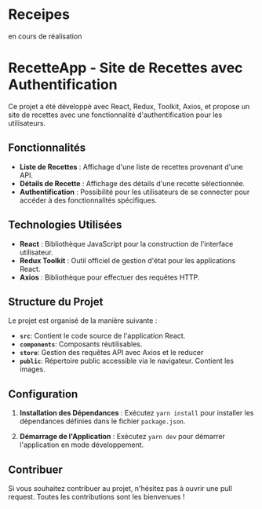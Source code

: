 # Receipes
en cours de réalisation 

# RecetteApp - Site de Recettes avec Authentification

Ce projet a été développé avec React, Redux, Toolkit, Axios, et propose un site de recettes avec une fonctionnalité d'authentification pour les utilisateurs.

## Fonctionnalités

- **Liste de Recettes** : Affichage d'une liste de recettes provenant d'une API.
- **Détails de Recette** : Affichage des détails d'une recette sélectionnée.
- **Authentification** : Possibilité pour les utilisateurs de se connecter pour accéder à des fonctionnalités spécifiques.

## Technologies Utilisées

- **React** : Bibliothèque JavaScript pour la construction de l'interface utilisateur.
- **Redux Toolkit** : Outil officiel de gestion d'état pour les applications React.
- **Axios** : Bibliothèque pour effectuer des requêtes HTTP.

## Structure du Projet

Le projet est organisé de la manière suivante :

- **`src`**: Contient le code source de l'application React.
- **`components`**: Composants réutilisables.
- **`store`**: Gestion des requêtes API avec Axios et le reducer
- **`public`**: Répertoire public accessible via le navigateur. Contient les images.

## Configuration

1. **Installation des Dépendances** : Exécutez `yarn install` pour installer les dépendances définies dans le fichier `package.json`.

2. **Démarrage de l'Application** : Exécutez `yarn dev` pour démarrer l'application en mode développement.

## Contribuer

Si vous souhaitez contribuer au projet, n'hésitez pas à ouvrir une pull request. Toutes les contributions sont les bienvenues !
